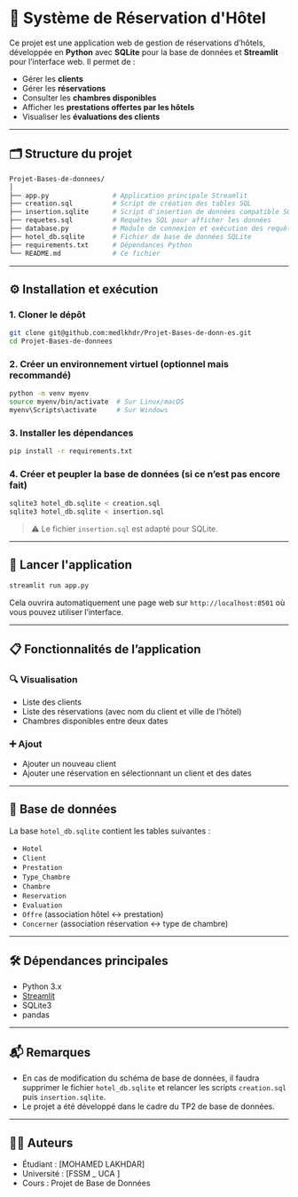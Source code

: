 # 🏨 Système de Réservation d'Hôtel

Ce projet est une application web de gestion de réservations d’hôtels, développée en **Python** avec **SQLite** pour la base de données et **Streamlit** pour l’interface web. Il permet de :

- Gérer les **clients**
- Gérer les **réservations**
- Consulter les **chambres disponibles**
- Afficher les **prestations offertes par les hôtels**
- Visualiser les **évaluations des clients**

---

## 🗂 Structure du projet

```bash
Projet-Bases-de-donnees/
│
├── app.py                # Application principale Streamlit
├── creation.sql          # Script de création des tables SQL
├── insertion.sqlite      # Script d'insertion de données compatible SQLite
├── requetes.sql          # Requêtes SQL pour afficher les données
├── database.py           # Module de connexion et exécution des requêtes
├── hotel_db.sqlite       # Fichier de base de données SQLite
├── requirements.txt      # Dépendances Python
└── README.md             # Ce fichier
````

---

## ⚙️ Installation et exécution

### 1. Cloner le dépôt

```bash
git clone git@github.com:medlkhdr/Projet-Bases-de-donn-es.git
cd Projet-Bases-de-donnees
```

### 2. Créer un environnement virtuel (optionnel mais recommandé)

```bash
python -m venv myenv
source myenv/bin/activate  # Sur Linux/macOS
myenv\Scripts\activate     # Sur Windows
```

### 3. Installer les dépendances

```bash
pip install -r requirements.txt
```

### 4. Créer et peupler la base de données (si ce n’est pas encore fait)

```bash
sqlite3 hotel_db.sqlite < creation.sql
sqlite3 hotel_db.sqlite < insertion.sql
```

> ⚠️ Le fichier `insertion.sql` est adapté pour SQLite.

---

## 🚀 Lancer l'application

```bash
streamlit run app.py
```

Cela ouvrira automatiquement une page web sur `http://localhost:8501` où vous pouvez utiliser l’interface.

---

## 📋 Fonctionnalités de l’application

### 🔍 Visualisation

* Liste des clients
* Liste des réservations (avec nom du client et ville de l’hôtel)
* Chambres disponibles entre deux dates

### ➕ Ajout

* Ajouter un nouveau client
* Ajouter une réservation en sélectionnant un client et des dates

---

## 🧱 Base de données

La base `hotel_db.sqlite` contient les tables suivantes :

* `Hotel`
* `Client`
* `Prestation`
* `Type_Chambre`
* `Chambre`
* `Reservation`
* `Evaluation`
* `Offre` (association hôtel ↔ prestation)
* `Concerner` (association réservation ↔ type de chambre)

---

## 🛠 Dépendances principales

* Python 3.x
* [Streamlit](https://streamlit.io/)
* SQLite3
* pandas

---

## 📬 Remarques

* En cas de modification du schéma de base de données, il faudra supprimer le fichier `hotel_db.sqlite` et relancer les scripts `creation.sql` puis `insertion.sqlite`.
* Le projet a été développé dans le cadre du TP2 de base de données.

---

## 👨‍💻 Auteurs

* Étudiant : \[MOHAMED LAKHDAR\]
* Université : \[FSSM   _  UCA ]
* Cours : Projet de Base de Données

